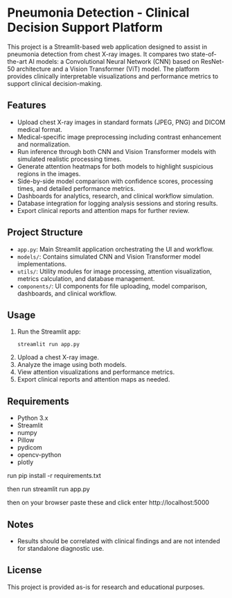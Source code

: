 # Pneumonia Detection - Clinical Decision Support Platform

This project is a Streamlit-based web application designed to assist in pneumonia detection from chest X-ray images. It compares two state-of-the-art AI models: a Convolutional Neural Network (CNN) based on ResNet-50 architecture and a Vision Transformer (ViT) model. The platform provides clinically interpretable visualizations and performance metrics to support clinical decision-making.

## Features

- Upload chest X-ray images in standard formats (JPEG, PNG) and DICOM medical format.
- Medical-specific image preprocessing including contrast enhancement and normalization.
- Run inference through both CNN and Vision Transformer models with simulated realistic processing times.
- Generate attention heatmaps for both models to highlight suspicious regions in the images.
- Side-by-side model comparison with confidence scores, processing times, and detailed performance metrics.
- Dashboards for analytics, research, and clinical workflow simulation.
- Database integration for logging analysis sessions and storing results.
- Export clinical reports and attention maps for further review.

## Project Structure

- `app.py`: Main Streamlit application orchestrating the UI and workflow.
- `models/`: Contains simulated CNN and Vision Transformer model implementations.
- `utils/`: Utility modules for image processing, attention visualization, metrics calculation, and database management.
- `components/`: UI components for file uploading, model comparison, dashboards, and clinical workflow.

## Usage

1. Run the Streamlit app:
   ```
   streamlit run app.py
   ```
2. Upload a chest X-ray image.
3. Analyze the image using both models.
4. View attention visualizations and performance metrics.
5. Export clinical reports and attention maps as needed.

## Requirements

- Python 3.x
- Streamlit
- numpy
- Pillow
- pydicom
- opencv-python
- plotly

run
pip install -r requirements.txt

then run
streamlit run app.py

then on your browser paste these and click enter
http://localhost:5000 


## Notes

- Results should be correlated with clinical findings and are not intended for standalone diagnostic use.

## License

This project is provided as-is for research and educational purposes.

